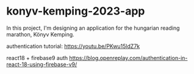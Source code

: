 # konyv-kemping-2023-app
In this project, I'm designing an application for the hungarian reading marathon, Könyv Kemping.

authentication tutorial:
https://youtu.be/PKwu15ldZ7k

react18 + firebase9 auth
https://blog.openreplay.com/authentication-in-react-18-using-firebase-v9/
